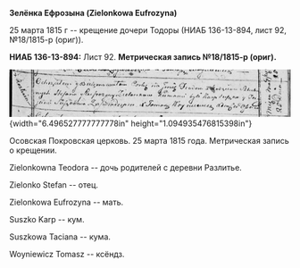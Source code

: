 **Зелёнка Ефрозына (Zielonkowa Eufrozyna)**

25 марта 1815 г -- крещение дочери Тодоры (НИАБ 136-13-894, лист 92,
№18/1815-р (ориг)).

**НИАБ 136-13-894:** Лист 92. **Метрическая запись №18/1815-р (ориг).**

![](./media/938cb232595f11d9492f3d42dd6239500283b237.png){width="6.496527777777778in"
height="1.094935476815398in"}

Осовская Покровская церковь. 25 марта 1815 года. Метрическая запись о
крещении.

Zielonkowna Teodora -- дочь родителей с деревни Разлитье.

Zielonko Stefan -- отец.

Zielonkowa Eufrozyna -- мать.

Suszko Karp -- кум.

Suszkowa Taciana -- кума.

Woyniewicz Tomasz -- ксёндз.
